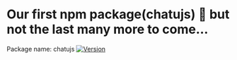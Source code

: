 # Our first npm package(chatujs) 🚀 but not the last many more to come...

Package name: chatujs 
[![Version](https://img.shields.io/badge/version-1.2.0-blue)]() 
